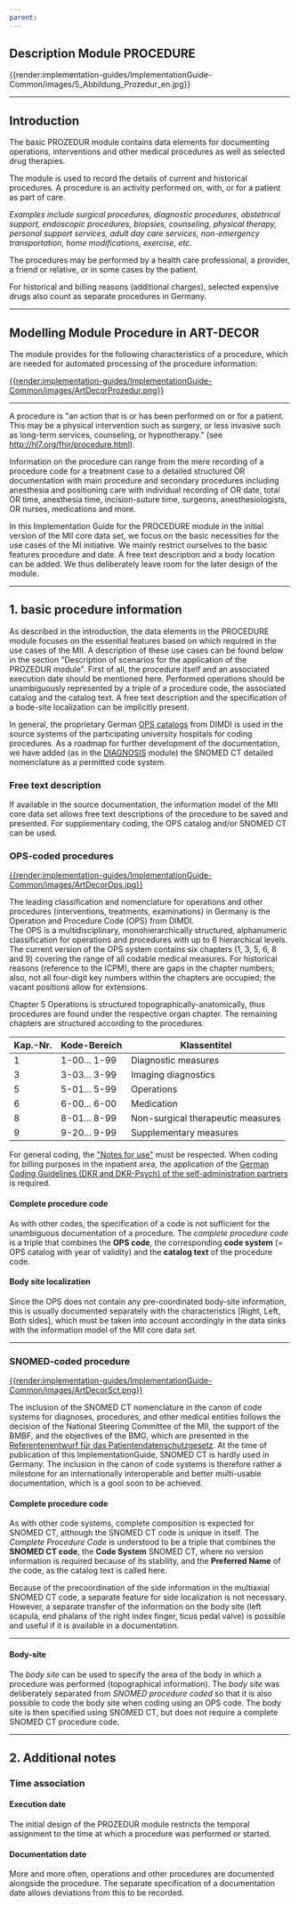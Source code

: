 ```yaml
---
parent: 
---
```

## **Description Module PROCEDURE**

{{render:implementation-guides/ImplementationGuide-Common/images/5_Abbildung_Prozedur_en.jpg}}

---

## **Introduction**

The basic PROZEDUR module contains data elements for documenting operations, interventions and other medical procedures as well as selected drug therapies.

The module is used to record the details of current and historical procedures. A procedure is an activity performed on, with, or for a patient as part of care. 

*Examples include surgical procedures, diagnostic procedures, obstetrical support, endoscopic procedures, biopsies, counseling, physical therapy, personal support services, adult day care services, non-emergency transportation, home modifications, exercise, etc.*

The procedures may be performed by a health care professional, a provider, a friend or relative, or in some cases by the patient.

For historical and billing reasons (additional charges), selected expensive drugs also count as separate procedures in Germany.

---

## **Modelling Module Procedure in ART-DECOR**

The module provides for the following characteristics of a procedure, which are needed for automated processing of the procedure information:

[{{render:implementation-guides/ImplementationGuide-Common/images/ArtDecorProzedur.png}}](https://art-decor.org/art-decor/decor-datasets--mide-?id=&effectiveDate=&conceptId=&conceptEffectiveDate=)

---

A procedure is "an action that is or has been performed on or for a patient. This may be a physical intervention such as surgery, or less invasive such as long-term services, counseling, or hypnotherapy." (see http://hl7.org/fhir/procedure.html).

Information on the procedure can range from the mere recording of a procedure code for a treatment case to a detailed structured OR documentation with main procedure and secondary procedures including anesthesia and positioning care with individual recording of OR date, total OR time, anesthesia time, incision-suture time, surgeons, anesthesiologists, OR nurses, medications and more.

In this Implementation Guide for the PROCEDURE module in the initial version of the MII core data set, we focus on the basic necessities for the use cases of the MI initiative. We mainly restrict ourselves to the basic features procedure and date. A free text description and a body location can be added. We thus deliberately leave room for the later design of the module.

---

## **1. basic procedure information**

As described in the introduction, the data elements in the PROCEDURE module focuses on the essential features based on which required in the use cases of the MII. A description of these use cases can be found below in the section "Description of scenarios for the application of the PROZEDUR module". First of all, the procedure itself and an associated execution date should be mentioned here.
Performed operations should be unambiguously represented by a triple of a procedure code, the associated catalog and the catalog text. A free text description and the specification of a bode-site localization can be implicitly present. 

In general, the proprietary German [OPS catalogs](https://www.dimdi.de/static/de/klassifikationen/ops/kode-suche/opshtml2020/) from DIMDI is used in the source systems of the participating university hospitals for coding procedures. As a roadmap for further development of the documentation, we have added (as in the [DIAGNOSIS](https://simplifier.net/guide/medizininformatikinitiative-moduldiagnosen-implementationguide) module) the SNOMED CT detailed nomenclature as a permitted code system.

### Free text description
If available in the source documentation, the information model of the MII core data set allows free text descriptions of the procedure to be saved and presented.
For supplementary coding, the OPS catalog and/or SNOMED CT can be used.

### OPS-coded procedures

[{{render:implementation-guides/ImplementationGuide-Common/images/ArtDecorOps.jpg}}](https://art-decor.org/art-decor/decor-datasets--mide-?id=&effectiveDate=&conceptId=&conceptEffectiveDate=)

The leading classification and nomenclature for operations and other procedures (interventions, treatments, examinations) in Germany is the Operation and Procedure Code (OPS) from DIMDI. <br> The OPS is a multidisciplinary, monohierarchically structured, alphanumeric classification for operations and procedures with up to 6 hierarchical levels.
The current version of the OPS system contains six chapters (1, 3, 5, 6, 8 and 9) covering the range of all codable medical measures. For historical reasons (reference to the ICPM), there are gaps in the chapter numbers; also, not all four-digit key numbers within the chapters are occupied; the vacant positions allow for extensions.

Chapter 5 Operations is structured topographically-anatomically, thus procedures are found under the respective organ chapter. The remaining chapters are structured according to the procedures.

| Kap.-Nr. | Kode-Bereich | Klassentitel                            |
|----------|--------------|-----------------------------------------|
| 1        | 1-00... 1-99 | Diagnostic measures                     |
| 3        | 3-03... 3-99 | Imaging diagnostics                     |
| 5        | 5-01... 5-99 | Operations                              |
| 6        | 6-00... 6-00 | Medication                              |
| 8        | 8-01... 8-99 | Non-surgical therapeutic measures       |
| 9        | 9-20... 9-99 | Supplementary measures                  |

For general coding, the ["Notes for use"](https://www.dimdi.de/static/de/klassifikationen/ops/kode-suche/opshtml2020/zusatz-04-hinweise-zur-benutzung.htm) must be respected. When coding for billing purposes in the inpatient area, the application of the [German Coding Guidelines (DKR and DKR-Psych) of the self-administration partners](https://www.g-drg.de/G-DRG-System_2020/Kodierrichtlinien/Deutsche_Kodierrichtlinien_2020) is required.

#### Complete procedure code
As with other codes, the specification of a code is not sufficient for the unambiguous documentation of a procedure.
The *complete procedure code* is a triple that combines the **OPS code**, the corresponding **code system** (= OPS catalog with year of validity) and the **catalog text** of the procedure code.

#### Body site localization
Since the OPS does not contain any pre-coordinated body-site information, this is usually documented separately with the characteristics [Right, Left, Both sides], which must be taken into account accordingly in the data sinks with the information model of the MII core data set.

--- 

### SNOMED-coded procedure

[{{render:implementation-guides/ImplementationGuide-Common/images/ArtDecorSct.png}}](https://art-decor.org/art-decor/decor-datasets--mide-?id=&effectiveDate=&conceptId=&conceptEffectiveDate=)

The inclusion of the SNOMED CT nomenclature in the canon of code systems for diagnoses, procedures, and other medical entities follows the decision of the National Steering Committee of the MII, the support of the BMBF, and the objectives of the BMG, which are presented in the [Referentenentwurf für das Patientendatenschutzgesetz](https://www.bundesgesundheitsministerium.de/fileadmin/Dateien/3_Downloads/Gesetze_und_Verordnungen/GuV/P/Referentenentwurf_Patientendaten-Schutzgesetz__PDSG.pdf).
At the time of publication of this ImplementationGuide, SNOMED CT is hardly used in Germany. The inclusion in the canon of code systems is therefore rather a milestone for an internationally interoperable and better multi-usable documentation, which is a gool soon to be achieved.

#### Complete procedure code
As with other code systems, complete composition is expected for SNOMED CT, although the SNOMED CT code is unique in itself.
The *Complete Procedure Code* is understood to be a triple that combines the **SNOMED CT code**, the **Code System** SNOMED CT, where no version information is required because of its stability, and the **Preferred Name** of the code, as the catalog text is called here. 

Because of the precoordination of the side information in the multiaxial SNOMED CT code, a separate feature for side localization is not necessary. However, a separate transfer of the information on the body site (left scapula, end phalanx of the right index finger, ticus pedal valve) is possible and useful if it is available in a documentation.

--- 

#### Body-site

The *body site* can be used to specify the area of the body in which a procedure was performed (topographical information). The *body site* was deliberately separated from *SNOMED procedure coded* so that it is also possible to code the body site when coding using an OPS code. The body site is then specified using SNOMED CT, but does not require a complete SNOMED CT procedure code.

---

## **2. Additional notes**

### **Time association**

####  Execution date

The initial design of the PROZEDUR module restricts the temporal assignment to the time at which a procedure was performed or started.

####  Documentation date
More and more often, operations and other procedures are documented alongside the procedure. The separate specification of a documentation date allows deviations from this to be recorded.
